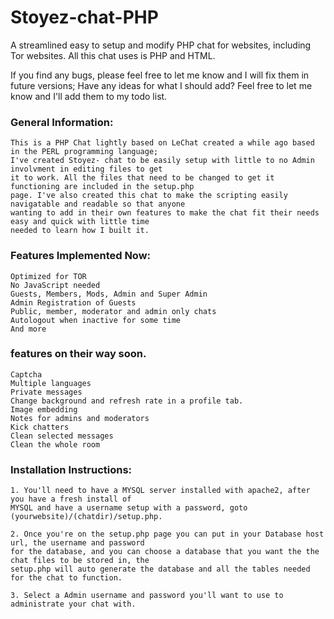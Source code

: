 # Stoyez-chat-PHP
A streamlined easy to setup and modify PHP chat for websites, including Tor websites. All this chat uses is PHP and HTML.

If you find any bugs, please feel free to let me know and I will fix them in future versions; Have any ideas for what I should add? Feel free to let me know and I'll add them to my todo list.

### General Information:

    This is a PHP Chat lightly based on LeChat created a while ago based in the PERL programming language; 
    I've created Stoyez- chat to be easily setup with little to no Admin involvment in editing files to get 
    it to work. All the files that need to be changed to get it functioning are included in the setup.php 
    page. I've also created this chat to make the scripting easily navigatable and readable so that anyone 
    wanting to add in their own features to make the chat fit their needs easy and quick with little time 
    needed to learn how I built it.

### Features Implemented Now:

    Optimized for TOR
    No JavaScript needed
    Guests, Members, Mods, Admin and Super Admin
    Admin Registration of Guests
    Public, member, moderator and admin only chats
    Autologout when inactive for some time
    And more

### features on their way soon.
    
    Captcha
    Multiple languages
    Private messages
    Change background and refresh rate in a profile tab.
    Image embedding
    Notes for admins and moderators
    Kick chatters
    Clean selected messages
    Clean the whole room

### Installation Instructions:

    1. You'll need to have a MYSQL server installed with apache2, after you have a fresh install of 
    MYSQL and have a username setup with a password, goto (yourwebsite)/(chatdir)/setup.php.

    2. Once you're on the setup.php page you can put in your Database host url, the username and password 
    for the database, and you can choose a database that you want the the chat files to be stored in, the 
    setup.php will auto generate the database and all the tables needed for the chat to function.

    3. Select a Admin username and password you'll want to use to administrate your chat with.
